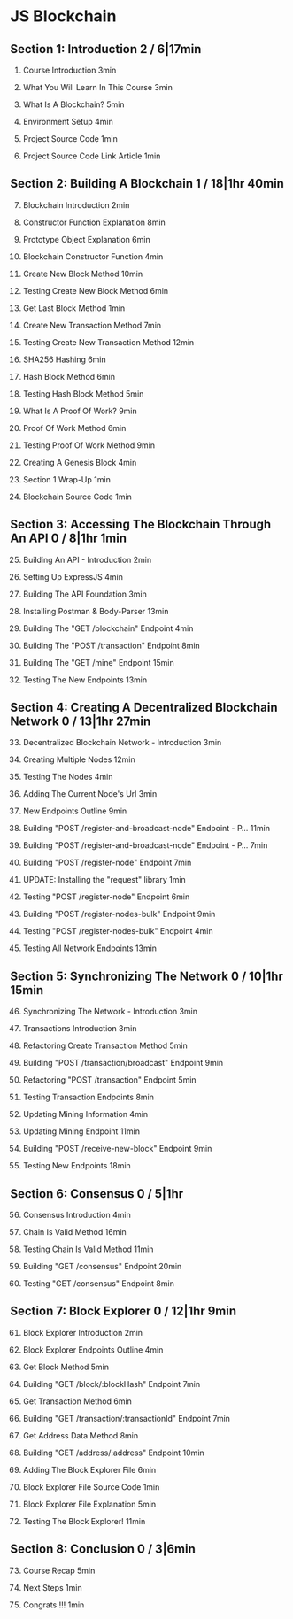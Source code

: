 # JS Blockchain

## Section 1: Introduction 2 / 6|17min

1. Course Introduction 3min

2. What You Will Learn In This Course 3min

3. What Is A Blockchain? 5min

4. Environment Setup 4min

5. Project Source Code 1min

6. Project Source Code Link Article 1min

## Section 2: Building A Blockchain 1 / 18|1hr 40min

7. Blockchain Introduction 2min

8. Constructor Function Explanation 8min

9. Prototype Object Explanation 6min

10. Blockchain Constructor Function 4min

11. Create New Block Method 10min

12. Testing Create New Block Method 6min

13. Get Last Block Method 1min

14. Create New Transaction Method 7min

15. Testing Create New Transaction Method 12min

16. SHA256 Hashing 6min

17. Hash Block Method 6min

18. Testing Hash Block Method 5min

19. What Is A Proof Of Work? 9min

20. Proof Of Work Method 6min

21. Testing Proof Of Work Method 9min

22. Creating A Genesis Block 4min

23. Section 1 Wrap-Up 1min

24. Blockchain Source Code 1min

## Section 3: Accessing The Blockchain Through An API 0 / 8|1hr 1min

25. Building An API - Introduction 2min

26. Setting Up ExpressJS 4min

27. Building The API Foundation 3min

28. Installing Postman & Body-Parser 13min

29. Building The "GET /blockchain" Endpoint 4min

30. Building The "POST /transaction" Endpoint 8min

31. Building The "GET /mine" Endpoint 15min

32. Testing The New Endpoints 13min

## Section 4: Creating A Decentralized Blockchain Network 0 / 13|1hr 27min

33. Decentralized Blockchain Network - Introduction 3min

34. Creating Multiple Nodes 12min

35. Testing The Nodes 4min

36. Adding The Current Node's Url 3min

37. New Endpoints Outline 9min

38. Building "POST /register-and-broadcast-node" Endpoint - P… 11min

39. Building "POST /register-and-broadcast-node" Endpoint - P… 7min

40. Building "POST /register-node" Endpoint 7min

41. UPDATE: Installing the "request" library 1min

42. Testing "POST /register-node" Endpoint 6min

43. Building "POST /register-nodes-bulk" Endpoint 9min

44. Testing "POST /register-nodes-bulk" Endpoint 4min

45. Testing All Network Endpoints 13min

## Section 5: Synchronizing The Network 0 / 10|1hr 15min

46. Synchronizing The Network - Introduction 3min

47. Transactions Introduction 3min

48. Refactoring Create Transaction Method 5min

49. Building "POST /transaction/broadcast" Endpoint 9min

50. Refactoring "POST /transaction" Endpoint 5min

51. Testing Transaction Endpoints 8min

52. Updating Mining Information 4min

53. Updating Mining Endpoint 11min

54. Building "POST /receive-new-block" Endpoint 9min

55. Testing New Endpoints 18min

## Section 6: Consensus 0 / 5|1hr

56. Consensus Introduction 4min

57. Chain Is Valid Method 16min

58. Testing Chain Is Valid Method 11min

59. Building "GET /consensus" Endpoint 20min

60. Testing "GET /consensus" Endpoint 8min

## Section 7: Block Explorer 0 / 12|1hr 9min

61. Block Explorer Introduction 2min

62. Block Explorer Endpoints Outline 4min

63. Get Block Method 5min

64. Building "GET /block/:blockHash" Endpoint 7min

65. Get Transaction Method 6min

66. Building "GET /transaction/:transactionId" Endpoint 7min

67. Get Address Data Method 8min

68. Building "GET /address/:address" Endpoint 10min

69. Adding The Block Explorer File 6min

70. Block Explorer File Source Code 1min

71. Block Explorer File Explanation 5min

72. Testing The Block Explorer! 11min

## Section 8: Conclusion 0 / 3|6min

73. Course Recap 5min

74. Next Steps 1min

75. Congrats !!! 1min

